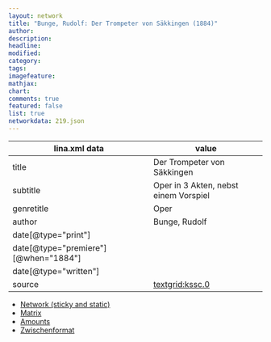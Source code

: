 ```yaml
---
layout: network
title: "Bunge, Rudolf: Der Trompeter von Säkkingen (1884)"
author:
description:
headline:
modified:
category:
tags:
imagefeature: 
mathjax: 
chart: 
comments: true
featured: false
list: true
networkdata: 219.json
---
```

lina.xml data  | value
------------- | -------------
title|Der Trompeter von Säkkingen
subtitle|Oper in 3 Akten, nebst einem Vorspiel
genretitle|Oper
author|Bunge, Rudolf
date[@type="print"]|
date[@type="premiere"][@when="1884"]|
date[@type="written"]|
source|[textgrid:kssc.0](https://textgridlab.org/1.0/tgcrud-public/rest/textgrid:kssc.0/data)



* [Network (sticky and static)](/network219)
* [Matrix](/matrix219)
* [Amounts](/amount219)
* [Zwischenformat](/lina219 )
